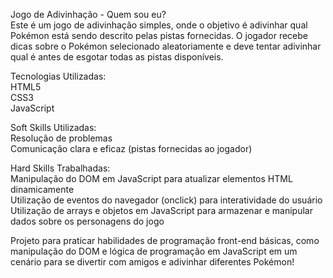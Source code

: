 Jogo de Adivinhação - Quem sou eu? <br>
Este é um jogo de adivinhação simples, onde o objetivo é adivinhar qual Pokémon está sendo descrito pelas pistas fornecidas. O jogador recebe dicas sobre o Pokémon selecionado aleatoriamente e deve tentar adivinhar qual é antes de esgotar todas as pistas disponíveis.

Tecnologias Utilizadas:<br>
HTML5<br>
CSS3<br>
JavaScript<br>

Soft Skills Utilizadas:<br>
Resolução de problemas<br>
Comunicação clara e eficaz (pistas fornecidas ao jogador)<br>

Hard Skills Trabalhadas:<br>
Manipulação do DOM em JavaScript para atualizar elementos HTML dinamicamente<br>
Utilização de eventos do navegador (onclick) para interatividade do usuário<br>
Utilização de arrays e objetos em JavaScript para armazenar e manipular dados sobre os personagens do jogo<br>

Projeto para praticar habilidades de programação front-end básicas, como manipulação do DOM e lógica de programação em JavaScript em um cenário para se divertir com amigos e adivinhar diferentes Pokémon!

